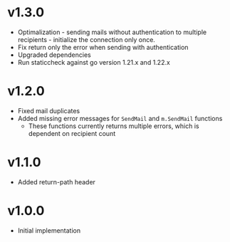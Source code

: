 # v1.3.0
- Optimalization - sending mails without authentication to multiple recipients - initialize the connection only once.
- Fix return only the error when sending with authentication
- Upgraded dependencies
- Run staticcheck against go version 1.21.x and 1.22.x

# v1.2.0
- Fixed mail duplicates
- Added missing error messages for `SendMail` and `m.SendMail` functions
  - These functions currently returns multiple errors, which is dependent on recipient count

# v1.1.0
- Added return-path header

# v1.0.0
- Initial implementation